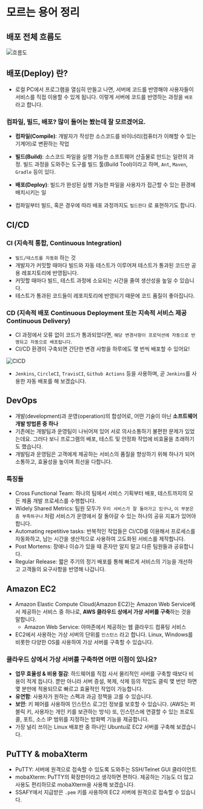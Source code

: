 # 모르는 용어 정리

## 배포 전체 흐름도

![흐름도](https://user-images.githubusercontent.com/25563077/177357684-0911038c-d484-482f-b99f-a7dbc507a45b.png)

## 배포(Deploy) 란?

- 로컬 PC에서 프로그램을 열심히 만들고 나면, 서버에 코드를 반영해야 사용자들이 서비스를 직접 이용할 수 있게 됩니다. 이렇게 서버에 코드를 반영하는 과정을 `배포`라고 합니다.

### 컴파일, 빌드, 배포? 많이 들어는 봤는데 잘 모르겠어요.

- **컴파일(Compile)**: 개발자가 작성한 소스코드를 바이너리(컴퓨터가 이해할 수 있는 기계어)로 변환하는 작업
- **빌드(Build)**: 소스코드 파일을 실행 가능한 소프트웨어 산출물로 만드는 일련의 과정. 빌드 과정을 도와주는 도구를 빌드 툴(Build Tool)이라고 하며, `Ant`, `Maven`, `Gradle` 등이 있다.
- **배포(Deploy)**: 빌드가 완성된 실행 가능한 파일을 사용자가 접근할 수 있는 환경에 배치시키는 일

- 컴파일부터 빌드, 혹은 경우에 따라 배포 과정까지도 `빌드한다` 로 표현하기도 합니다.

## CI/CD

### **CI (지속적 통합, Continuous Integration)**

- `빌드/테스트를 자동화` 하는 것
- 개발자가 커밋할 때마다 빌드와 자동 테스트가 이루어져 테스트가 통과된 코드만 공용 레포지토리에 반영됩니다.
- 커밋할 때마다 빌드, 테스트 과정에 소요되는 시간을 줄여 생산성을 높일 수 있습니다.
- 테스트가 통과된 코드들이 레포지토리에 반영되기 때문에 코드 품질이 좋아집니다.

### **CD (지속적 배포 Continuous Deployment 또는 지속적 서비스 제공 Continuous Delivery)**

- CI 과정에서 오류 없이 코드가 통과되었다면, `해당 변경사항이 프로덕션에 자동으로 반영되고 자동으로 배포됩니다`.
- CI/CD 환경이 구축되면 간단한 변경 사항을 하루에도 몇 번씩 배포할 수 있어요!

![CICD](https://user-images.githubusercontent.com/25563077/177357610-3012bb72-9d29-4dde-a92a-1e5c9c4eba8f.png)

- `Jenkins`, `CircleCI`, `TravisCI`, `Github Actions` 등을 사용하며, 곧 `Jenkins`를 사용한 자동 배포를 해 보겠습니다.

## DevOps

- 개발(development)과 운영(operation)의 합성어로, 어떤 기술이 아닌 **소프트웨어 개발 방법론 중 하나**
- 기존에는 개발팀과 운영팀이 나뉘어져 있어 서로 의사소통하기 불편한 문제가 있었는데요. 그러다 보니 프로그램의 배포, 테스트 및 안정화 작업에 비효율을 초래하기도 했습니다.
- 개발팀과 운영팀은 고객에게 제공하는 서비스의 품질을 향상하기 위해 하나가 되어 소통하고, 효율성을 높이며 최선을 다합니다.

### **특징들**

- Cross Functional Team: 하나의 팀에서 서비스 기획부터 배포, 테스트까지의 모든 제품 개발 프로세스를 수행합니다.
- Widely Shared Metrics: 팀원 모두가 `우리 서비스가 잘 돌아가고 있구나`, `이 부분은 좀 부족하구나` 처럼 서비스가 운영에서 잘 돌아갈 수 있는 하나의 공유 지표가 있어야 합니다.
- Automating repetitive tasks: 반복적인 작업들은 CI/CD를 이용해서 프로세스를 자동화하고, 남는 시간을 생산적으로 사용하여 고도화된 서비스를 제작합니다.
- Post Mortems: 장애나 이슈가 있을 때 혼자만 알지 말고 다른 팀원들과 공유합니다.
- Regular Release: 짧은 주기의 정기 배포를 통해 빠르게 서비스의 기능을 개선하고 고객들의 요구사항을 반영해 나갑니다.

## Amazon EC2

- Amazon Elastic Compute Cloud(Amazon EC2)는 Amazon Web Service에서 제공하는 서비스 중 하나로, **AWS 클라우드 상에서 가상 서버를 구축**하는 것을 말합니다.
  - Amazon Web Service: 아마존에서 제공하는 웹 클라우드 컴퓨팅 서비스
- EC2에서 사용하는 가상 서버의 단위를 `인스턴스` 라고 합니다. Linux, Windows를 비롯한 다양한 OS를 사용하여 가상 서버를 구축할 수 있습니다.

### **클라우드 상에서 가상 서버를 구축하면 어떤 이점이 있나요?**

- **업무 효율성 & 비용 절감**: 하드웨어를 직접 사서 물리적인 서버를 구축할 때보다 비용이 적게 듭니다. 뿐만 아니라 서버 증설, 복제, 삭제 등의 작업도 클릭 몇 번만 하면 몇 분만에 적용되므로 빠르고 효율적인 작업이 가능합니다.
- **유연함**: 사용자가 원하는 스펙과 과금 정책을 고를 수 있습니다.
- **보안**: 키 페어를 사용하여 인스턴스 로그인 정보를 보호할 수 있습니다. (AWS는 퍼블릭 키, 사용자는 개인 키를 보관하는 방식) 또, 인스턴스에 연결할 수 있는 프로토콜, 포트, 소스 IP 범위를 지정하는 방화벽 기능을 제공합니다.
- 가장 널리 쓰이는 Linux 배포판 중 하나인 Ubuntu로 EC2 서버를 구축해 보겠습니다.

## PuTTY & mobaXterm

- PuTTY: 서버에 원격으로 접속할 수 있도록 도와주는 SSH/Telnet GUI 클라이언트
- mobaXterm: PuTTY의 확장판이라고 생각하면 편하다. 제공하는 기능도 더 많고 사용도 편리하므로 mobaXterm을 사용해 보겠습니다.
- SSAFY에서 지급받은 `.pem` 키를 사용하여 EC2 서버에 원격으로 접속할 수 있습니다.
